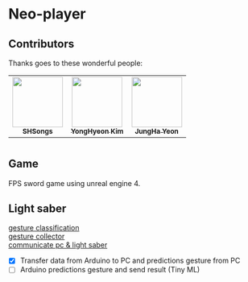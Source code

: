 # Neo-player

## Contributors

Thanks goes to these wonderful people:

<!-- ALL-CONTRIBUTORS-LIST:START - Do not remove or modify this section -->
<!-- prettier-ignore-start -->
<!-- markdownlint-disable -->
<table>
  <tr>
    <td align="center"><a href="https://github.com/SHSongs"><img src="https://avatars.githubusercontent.com/u/48788892?s=400&u=346fb134e89266f0a4329d61168527a86a7472b8&v=4" width="100px;" alt=""/><br /><sub><b>SHSongs</b></sub></a><br /></td>
    <td align="center"><a href="https://github.com/1q2f3d"><img src="https://avatars.githubusercontent.com/u/61466801?v=4" width="100px;" alt=""/><br /><sub><b>YongHyeon Kim</b></sub></a><br /></td>
    <td align="center"><a href="https://github.com/jhy068139"><img src="https://avatars.githubusercontent.com/u/64052098?v=4" width="100px;" alt=""/><br /><sub><b>JungHa Yeon</b></sub></a><br /></td>
  </tr>
</table>

<!-- markdownlint-restore -->
<!-- prettier-ignore-end -->

<!-- ALL-CONTRIBUTORS-LIST:END -->

# 
## Game
FPS sword game using unreal engine 4.  

## Light saber
[gesture classification](https://github.com/BudlePlay/np-gesture)  
[gesture collector](https://github.com/BudlePlay/np-collector)  
[communicate pc & light saber](https://github.com/BudlePlay/np-communication)  
 
- [X] Transfer data from Arduino to PC and predictions gesture from PC  
- [ ] Arduino predictions gesture and send result (Tiny ML)  
